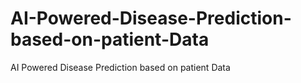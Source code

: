 # AI-Powered-Disease-Prediction-based-on-patient-Data
AI Powered Disease Prediction based on patient Data

